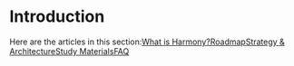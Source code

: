 # Introduction

Here are the articles in this section:[What is Harmony?‌](what-is-harmony.md)[Roadmap](roadmap.md)[Strategy & Architecture](strategy-and-architecture.md)[Study Materials](study-materials.md)[FAQ](faq.md)

